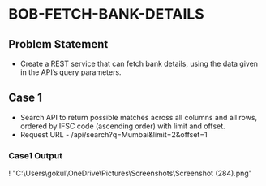 # BOB-FETCH-BANK-DETAILS

## Problem Statement
- Create a REST service that can fetch bank details, using the data given in the API’s query parameters.

## Case 1
- Search API to return possible matches across all columns and all rows, ordered by IFSC code (ascending order) with limit and offset.
- Request URL  - /api/search?q=Mumbai&limit=2&offset=1 

### Case1 Output
! "C:\Users\gokul\OneDrive\Pictures\Screenshots\Screenshot (284).png"
